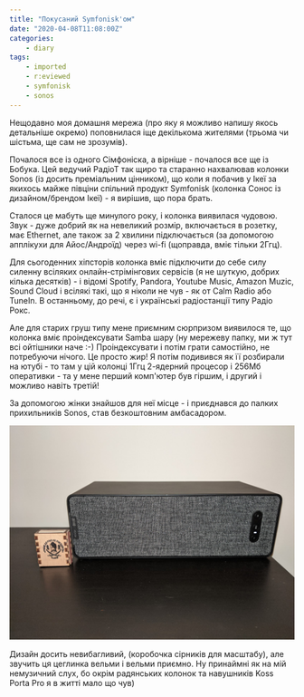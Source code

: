 ```yaml
---
title: "Покусаний Symfonisk'ом"
date: "2020-04-08T11:08:00Z"
categories:
    - diary
tags:
    - imported
    - r:eviewed
    - symfonisk
    - sonos
---
```

Нещодавно моя домашня мережа (про яку я можливо напишу якось детальніше окремо) поповнилася іще декількома жителями (трьома чи шістьма, ще сам не зрозумів).
<!--more-->
Почалося все із одного Сімфоніска, а вірніше - почалося все ще із Бобука. Цей ведучий РадіоТ так щиро та старанно нахвалював колонки Sonos (із досить преміальним цінником), що коли я побачив у Ікеї за якихось майже півціни спільний продукт Symfonisk (колонка Сонос із дизайном/брендом Ікеї) - я вирішив, що пора брать.

Сталося це мабуть ще минулого року, і колонка виявилася чудовою. Звук - дуже добрий як на невеликий розмір, включається в розетку, має Ethernet, але також за 2 хвилини підключається (за допомогою апплікухи для Айос/Андроїд) через wi-fi (щоправда, вміє тільки 2Ггц).

Для сьогоденних хіпсторів колонка вміє підключити до себе силу силенну всіляких онлайн-стрімінгових сервісів (я не шуткую, добрих кілька десятків) - і відомі Spotify, Pandora, Youtube Music, Amazon Muzic, Sound Cloud і всілякі такі, що я ніколи не чув - як от Calm Radio або TuneIn. В останньому, до речі, є і українські радіостанції типу Радіо Рокс.

Але для старих груш типу мене приємним сюрпризом виявилося те, що колонка вміє проіндексувати Samba шару (ну мережеву папку, ми ж тут всі ойтішники наче :-)  Проіндексувати і потім грати самостійно, не потребуючи нічого. Це просто жир! Я потім подивився як її розбирали на ютубі - то там у цій колонці 1Ггц 2-ядерний процесор і 256Мб оперативки - та у мене перший комп'ютер був гіршим, і другий і можливо навіть третій!

За допомогою жінки знайшов для неї місце - і приєднався до палких прихильників Sonos, став безкоштовним амбасадором.

![alt text](image.png)

Дизайн досить невибагливий, (коробочка сірників для масштабу), але звучить ця цеглинка вельми і вельми приємно.  Ну принаймні як на мій немузичний слух, бо окрім радянських колонок та навушників Koss Porta Pro я в житті мало що чув)
